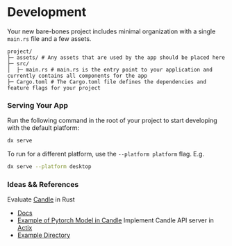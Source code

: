 # Development

Your new bare-bones project includes minimal organization with a single `main.rs` file and a few assets.

```
project/
├─ assets/ # Any assets that are used by the app should be placed here
├─ src/
│  ├─ main.rs # main.rs is the entry point to your application and currently contains all components for the app
├─ Cargo.toml # The Cargo.toml file defines the dependencies and feature flags for your project
```

### Serving Your App

Run the following command in the root of your project to start developing with the default platform:

```bash
dx serve
```

To run for a different platform, use the `--platform platform` flag. E.g.
```bash
dx serve --platform desktop
```

### Ideas && References
Evaluate [Candle](https://github.com/huggingface/candle) in Rust
* [Docs](https://huggingface.github.io/candle/inference/hub.html)
* [Example of Pytorch Model in Candle](https://github.com/ToluClassics/candle-tutorial)
Implement Candle API server in [Actix](https://actix.rs/)
* [Example Directory](https://github.com/huggingface/candle/tree/main/candle-examples/examples)